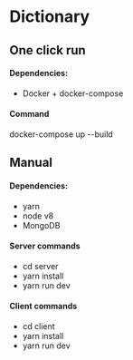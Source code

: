 # Dictionary

## One click run

#### Dependencies:
 - Docker + docker-compose

#### Command
docker-compose up --build

## Manual

#### Dependencies:
 - yarn
 - node v8
 - MongoDB

#### Server commands
- cd server
- yarn install
- yarn run dev

#### Client commands
- cd client
- yarn install
- yarn run dev
